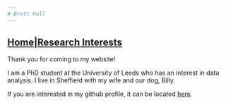 ```yaml
---
# Brett Hull
---
```

[Home](https://bretthull.github.io)|[Research Interests](https://bretthull.github.io/research)
---
 

Thank you for coming to my website!

I am a PhD student at the University of Leeds who has an interest in data analysis. I live in Sheffield with my wife and our dog, Billy.

If you are interested in my github profile, it can be located [here](https://github.com/bretthull).
